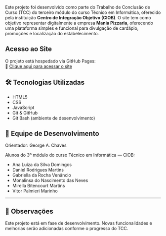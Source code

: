 Este projeto foi desenvolvido como parte do Trabalho de Conclusão de Curso (TCC) do terceiro módulo do curso Técnico em Informática, oferecido pela instituição **Centro de Integração Objetivo (CIOB)**.
O site tem como objetivo representar digitalmente a empresa **Mania Pizzaria**, oferecendo uma plataforma simples e funcional para divulgação de cardápio, promoções e localização do estabelecimento.



## Acesso ao Site
O projeto está hospedado via GitHub Pages:  
🔗 [Clique aqui para acessar o site](https://d4n108.github.io/TCC---Mania-Pizzaria/)


## 🛠️ Tecnologias Utilizadas
- HTML5
- CSS
- JavaScript
- Git & GitHub
- Git Bash (ambiente de desenvolvimento)


## 👥 Equipe de Desenvolvimento
Orientador: George A. Chaves

Alunos do 3º módulo do curso Técnico em Informática — CIOB:
  
- Ana Luíza da Silva Domingos    
- Daniel Rodrigues Martins
- Gabriella da Rocha Venâncio  
- Monalinsa do Nascimento das Neves  
- Mirella Bitencourt Martins  
- Vitor Palmieri Marinho

---

## 📌 Observações

Este projeto está em fase de desenvolvimento. Novas funcionalidades e melhorias serão adicionadas conforme o progresso do TCC.

